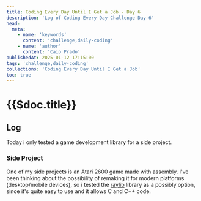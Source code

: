 ```yaml
---
title: Coding Every Day Until I Get a Job - Day 6
description: 'Log of Coding Every Day Challenge Day 6'
head:
  meta:
    - name: 'keywords'
      content: 'challenge,daily-coding'
    - name: 'author'
      content: 'Caio Prado'
publishedAt: 2025-01-12 17:15:00
tags: 'challenge,daily-coding'
collections: 'Coding Every Day Until I Get a Job'
toc: true
---
```


# {{$doc.title}}

## Log

Today i only tested a game development library for a side project.

### Side Project

One of my side projects is an Atari 2600 game made with assembly. I've been thinking about the possibility of remaking it for modern platforms (desktop/mobile devices), so i tested the [raylib](https://github.com/raysan5/raylib) library as a possibly option, since it's quite easy to use and it allows C and C++ code.

